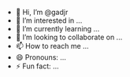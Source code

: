 - 👋 Hi, I’m @gadjr
- 👀 I’m interested in ...
- 🌱 I’m currently learning ...
- 💞️ I’m looking to collaborate on ...
- 📫 How to reach me ...
- 😄 Pronouns: ...
- ⚡ Fun fact: ...

<!---
gadjr/gadjr is a ✨ special ✨ repository because its `README.md` (this file) appears on your GitHub profile.
You can click the Preview link to take a look at your changes.
--->
